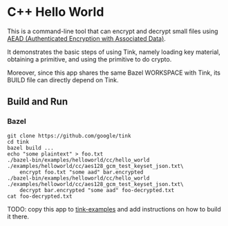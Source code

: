 # C++ Hello World

This is a command-line tool that can encrypt and decrypt small files using [AEAD
(Authenticated Encryption with Associated
Data)](../../../docs/PRIMITIVES.md#authenticated-encryption-with-associated-data).

It demonstrates the basic steps of using Tink, namely loading key material,
obtaining a primitive, and using the primitive to do crypto.

Moreover, since this app shares the same Bazel WORKSPACE with Tink, its BUILD
file can directly depend on Tink.

## Build and Run

### Bazel

```shell
git clone https://github.com/google/tink
cd tink
bazel build ...
echo "some plaintext" > foo.txt
./bazel-bin/examples/helloworld/cc/hello_world ./examples/helloworld/cc/aes128_gcm_test_keyset_json.txt\
    encrypt foo.txt "some aad" bar.encrypted
./bazel-bin/examples/helloworld/cc/hello_world ./examples/helloworld/cc/aes128_gcm_test_keyset_json.txt\
    decrypt bar.encrypted "some aad" foo-decrypted.txt
cat foo-decrypted.txt
```

TODO: copy this app to
[tink-examples](https://github.com/thaidn/tink-examples/tree/master/helloworld/)
and add instructions on how to build it there.
